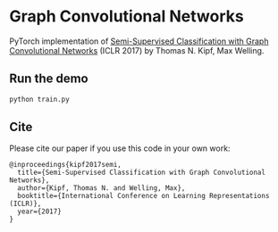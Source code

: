 # Graph Convolutional Networks
PyTorch implementation of [Semi-Supervised Classification with Graph Convolutional Networks](http://arxiv.org/abs/1609.02907) (ICLR 2017) by Thomas N. Kipf, Max Welling.

## Run the demo
```bash
python train.py
```

## Cite
Please cite our paper if you use this code in your own work:
```
@inproceedings{kipf2017semi,
  title={Semi-Supervised Classification with Graph Convolutional Networks},
  author={Kipf, Thomas N. and Welling, Max},
  booktitle={International Conference on Learning Representations (ICLR)},
  year={2017}
}
```
